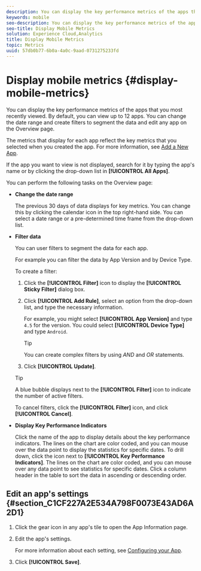 ```yaml
---
description: You can display the key performance metrics of the apps that you most recently viewed. By default, you can view up to 12 apps. You can change the date range and create filters to segment the data and edit any app on the Overview page.
keywords: mobile
seo-description: You can display the key performance metrics of the apps that you most recently viewed. By default, you can view up to 12 apps. You can change the date range and create filters to segment the data and edit any app on the Overview page.
seo-title: Display Mobile Metrics
solution: Experience Cloud,Analytics
title: Display Mobile Metrics
topic: Metrics
uuid: 57db0b77-6b0a-4a0c-9aad-0731275233fd
---
```


# Display mobile metrics {#display-mobile-metrics}

You can display the key performance metrics of the apps that you most recently viewed. By default, you can view up to 12 apps. You can change the date range and create filters to segment the data and edit any app on the Overview page.

The metrics that display for each app reflect the key metrics that you selected when you created the app. For more information, see [Add a New App](/help/using/manage-apps/t-new-app.md).

If the app you want to view is not displayed, search for it by typing the app's name or by clicking the drop-down list in **[!UICONTROL All Apps]**.

You can perform the following tasks on the Overview page:

* **Change the date range**

  The previous 30 days of data displays for key metrics. You can change this by clicking the calendar icon in the top right-hand side. You can select a date range or a pre-determined time frame from the drop-down list.

* **Filter data**

  You can user filters to segment the data for each app.

  For example you can filter the data by App Version and by Device Type.

  To create a filter:

  1. Click the **[!UICONTROL Filter]** icon to display the **[!UICONTROL Sticky Filter]** dialog box.
  1. Click **[!UICONTROL Add Rule]**, select an option from the drop-down list, and type the necessary information.

      For example, you might select **[!UICONTROL App Version]** and type `4.5` for the version. You could select **[!UICONTROL Device Type]** and type `Android`.

      >[!TIP]
      >
      >You can create complex filters by using *AND* and *OR* statements.

  1. Click **[!UICONTROL Update]**.

  >[!TIP]
  >
  >A blue bubble displays next to the **[!UICONTROL Filter]** icon to indicate the number of active filters.

  To cancel filters, click the **[!UICONTROL Filter]** icon, and click **[!UICONTROL Cancel]**.

* **Display Key Performance Indicators** 

  Click the name of the app to display details about the key performance indicators. The lines on the chart are color coded, and you can mouse over the data point to display the statistics for specific dates. To drill down, click the icon next to **[!UICONTROL Key Performance Indicators]**. The lines on the chart are color coded, and you can mouse over any data point to see statistics for specific dates. Click a column header in the table to sort the data in ascending or descending order.

## Edit an app's settings {#section_C1CF227A2E534A798F0073E43AD6A2D1}

1. Click the gear icon in any app's tile to open the App Information page. 
1. Edit the app's settings.

    For more information about each setting, see [Configuring your App](/help/using/c-manage-app-settings/c-mob-confg-app/c-mob-confg-app.md).

1. Click **[!UICONTROL Save]**.
